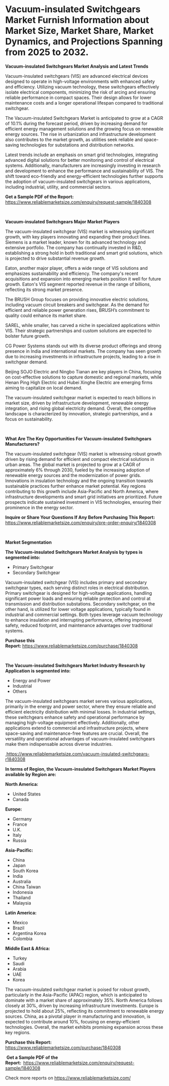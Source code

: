 <p><h1>Vacuum-insulated Switchgears Market Furnish Information about Market Size, Market Share, Market Dynamics, and Projections Spanning from 2025 to 2032.</h1></p><p><strong>Vacuum-insulated Switchgears Market Analysis and Latest Trends</strong></p>
<p><p>Vacuum-insulated switchgears (VIS) are advanced electrical devices designed to operate in high-voltage environments with enhanced safety and efficiency. Utilizing vacuum technology, these switchgears effectively isolate electrical components, minimizing the risk of arcing and ensuring reliable performance in compact spaces. Their design allows for lower maintenance costs and a longer operational lifespan compared to traditional switchgear.</p><p>The Vacuum-insulated Switchgears Market is anticipated to grow at a CAGR of 10.1% during the forecast period, driven by increasing demand for efficient energy management solutions and the growing focus on renewable energy sources. The rise in urbanization and infrastructure development also contributes to the market growth, as utilities seek reliable and space-saving technologies for substations and distribution networks.</p><p>Latest trends include an emphasis on smart grid technologies, integrating advanced digital solutions for better monitoring and control of electrical systems. Additionally, manufacturers are increasingly investing in research and development to enhance the performance and sustainability of VIS. The shift toward eco-friendly and energy-efficient technologies further supports the adoption of vacuum-insulated switchgears in various applications, including industrial, utility, and commercial sectors.</p></p>
<p><strong>Get a Sample PDF of the Report:&nbsp;</strong> <a href="https://www.reliablemarketsize.com/enquiry/request-sample/1840308?utm_campaign=2580&utm_medium=2&utm_source=Github&utm_content=ia&utm_term=28022025&utm_id=vacuum-insulated-switchgears">https://www.reliablemarketsize.com/enquiry/request-sample/1840308</a></p>
<p>&nbsp;</p>
<p><strong>Vacuum-insulated Switchgears Major Market Players</strong></p>
<p><p>The vacuum-insulated switchgear (VIS) market is witnessing significant growth, with key players innovating and expanding their product lines. Siemens is a market leader, known for its advanced technology and extensive portfolio. The company has continually invested in R&D, establishing a strong hold in both traditional and smart grid solutions, which is projected to drive substantial revenue growth.</p><p>Eaton, another major player, offers a wide range of VIS solutions and emphasizes sustainability and efficiency. The company's recent acquisitions and expansion into emerging markets position it well for future growth. Eaton's VIS segment reported revenue in the range of billions, reflecting its strong market presence.</p><p>The BRUSH Group focuses on providing innovative electric solutions, including vacuum circuit breakers and switchgear. As the demand for efficient and reliable power generation rises, BRUSH’s commitment to quality could enhance its market share.</p><p>SAREL, while smaller, has carved a niche in specialized applications within VIS. Their strategic partnerships and custom solutions are expected to bolster future growth.</p><p>CG Power Systems stands out with its diverse product offerings and strong presence in India and international markets. The company has seen growth due to increasing investments in infrastructure projects, leading to a rise in switchgear demand.</p><p>Beijing SOJO Electric and Ningbo Tianan are key players in China, focusing on cost-effective solutions to capture domestic and regional markets, while Henan Ping High Electric and Hubei Xinghe Electric are emerging firms aiming to capitalize on local demand.</p><p>The vacuum-insulated switchgear market is expected to reach billions in market size, driven by infrastructure development, renewable energy integration, and rising global electricity demand. Overall, the competitive landscape is characterized by innovation, strategic partnerships, and a focus on sustainability.</p></p>
<p>&nbsp;</p>
<p><strong>What Are The Key Opportunities For Vacuum-insulated Switchgears Manufacturers?</strong></p>
<p><p>The vacuum-insulated switchgear (VIS) market is witnessing robust growth driven by rising demand for efficient and compact electrical solutions in urban areas. The global market is projected to grow at a CAGR of approximately 6% through 2030, fueled by the increasing adoption of renewable energy sources and the modernization of power grids. Innovations in insulation technology and the ongoing transition towards sustainable practices further enhance market potential. Key regions contributing to this growth include Asia-Pacific and North America, where infrastructure developments and smart grid initiatives are prioritized. Future prospects indicate sustained investment in VIS technologies, ensuring their prominence in the energy sector.</p></p>
<p><strong>Inquire or Share Your Questions If Any Before Purchasing This Report:</strong> <a href="https://www.reliablemarketsize.com/enquiry/pre-order-enquiry/1840308?utm_campaign=2580&utm_medium=2&utm_source=Github&utm_content=ia&utm_term=28022025&utm_id=vacuum-insulated-switchgears">https://www.reliablemarketsize.com/enquiry/pre-order-enquiry/1840308</a></p>
<p>&nbsp;</p>
<p><strong>Market Segmentation</strong></p>
<p><strong>The Vacuum-insulated Switchgears Market Analysis by types is segmented into:</strong></p>
<p><ul><li>Primary Switchgear</li><li>Secondary Switchgear</li></ul></p>
<p><p>Vacuum-insulated switchgear (VIS) includes primary and secondary switchgear types, each serving distinct roles in electrical distribution. Primary switchgear is designed for high-voltage applications, handling significant power loads and ensuring reliable protection and control at transmission and distribution substations. Secondary switchgear, on the other hand, is utilized for lower voltage applications, typically found in industrial and commercial settings. Both types leverage vacuum technology to enhance insulation and interrupting performance, offering improved safety, reduced footprint, and maintenance advantages over traditional systems.</p></p>
<p><strong>Purchase this Report:&nbsp;</strong><a href="https://www.reliablemarketsize.com/purchase/1840308?utm_campaign=2580&utm_medium=2&utm_source=Github&utm_content=ia&utm_term=28022025&utm_id=vacuum-insulated-switchgears">https://www.reliablemarketsize.com/purchase/1840308</a></p>
<p>&nbsp;</p>
<p><strong>The Vacuum-insulated Switchgears Market Industry Research by Application is segmented into:</strong></p>
<p><ul><li>Energy and Power</li><li>Industrial</li><li>Others</li></ul></p>
<p><p>The vacuum-insulated switchgears market serves various applications, primarily in the energy and power sector, where they ensure reliable and efficient electricity distribution with minimal losses. In industrial settings, these switchgears enhance safety and operational performance by managing high-voltage equipment effectively. Additionally, other applications extend to commercial and infrastructure projects, where space-saving and maintenance-free features are crucial. Overall, the versatility and operational advantages of vacuum-insulated switchgears make them indispensable across diverse industries.</p></p>
<p><a href="https://www.reliablemarketsize.com/vacuum-insulated-switchgears-r1840308?utm_campaign=2580&utm_medium=2&utm_source=Github&utm_content=ia&utm_term=28022025&utm_id=vacuum-insulated-switchgears">&nbsp;https://www.reliablemarketsize.com/vacuum-insulated-switchgears-r1840308</a></p>
<p><strong>In terms of Region, the Vacuum-insulated Switchgears Market Players available by Region are:</strong></p>
<p>
    <p> <strong> North America: </strong>
        <ul>
            <li>United States</li>
            <li>Canada</li>
        </ul>
        </p> 
    <p> <strong> Europe: </strong>
        <ul>
            <li>Germany</li>
            <li>France</li>
            <li>U.K.</li>
            <li>Italy</li>
            <li>Russia</li>
        </ul>
        </p> 
    <p> <strong> Asia-Pacific: </strong>
        <ul>
            <li>China</li>
            <li>Japan</li>
            <li>South Korea</li>
            <li>India</li>
            <li>Australia</li>
            <li>China Taiwan</li>
            <li>Indonesia</li>
            <li>Thailand</li>
            <li>Malaysia</li>
        </ul>
        </p> 
    <p> <strong> Latin America: </strong>
        <ul>
            <li>Mexico</li>
            <li>Brazil</li>
            <li>Argentina Korea</li>
            <li>Colombia</li>
        </ul>
        </p> 
    <p> <strong> Middle East & Africa: </strong>
        <ul>
            <li>Turkey</li>
            <li>Saudi</li>
            <li>Arabia</li>
            <li>UAE</li>
            <li>Korea</li>
        </ul>
    </p>
    </p>
<p><p>The vacuum-insulated switchgear market is poised for robust growth, particularly in the Asia-Pacific (APAC) region, which is anticipated to dominate with a market share of approximately 35%. North America follows closely at 30%, driven by increasing infrastructure investments. Europe is projected to hold about 25%, reflecting its commitment to renewable energy sources. China, as a pivotal player in manufacturing and innovation, is expected to contribute around 10%, focusing on energy-efficient technologies. Overall, the market exhibits promising expansion across these key regions.</p></p>
<p><strong>Purchase this Report: </strong><a href="https://www.reliablemarketsize.com/purchase/1840308?utm_campaign=2580&utm_medium=2&utm_source=Github&utm_content=ia&utm_term=28022025&utm_id=vacuum-insulated-switchgears">https://www.reliablemarketsize.com/purchase/1840308</a></p>
<p>&nbsp;<strong>Get a Sample PDF of the Report:&nbsp;&nbsp;</strong><a href="https://www.reliablemarketsize.com/enquiry/request-sample/1840308?utm_campaign=2580&utm_medium=2&utm_source=Github&utm_content=ia&utm_term=28022025&utm_id=vacuum-insulated-switchgears">https://www.reliablemarketsize.com/enquiry/request-sample/1840308</a></p>
<p><strong></strong></p>
<p>Check more reports on <a href="https://www.reliablemarketsize.com/?utm_campaign=2580&utm_medium=2&utm_source=Github&utm_content=ia&utm_term=28022025&utm_id=vacuum-insulated-switchgears">https://www.reliablemarketsize.com/</a></p>